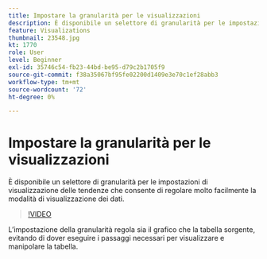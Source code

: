 ```yaml
---
title: Impostare la granularità per le visualizzazioni
description: È disponibile un selettore di granularità per le impostazioni di visualizzazione delle tendenze che consente di regolare molto facilmente la modalità di visualizzazione dei dati.
feature: Visualizations
thumbnail: 23548.jpg
kt: 1770
role: User
level: Beginner
exl-id: 35746c54-fb23-44bd-be95-d79c2b1705f9
source-git-commit: f38a35067bf95fe02200d1409e3e70c1ef28abb3
workflow-type: tm+mt
source-wordcount: '72'
ht-degree: 0%

---
```


# Impostare la granularità per le visualizzazioni

È disponibile un selettore di granularità per le impostazioni di visualizzazione delle tendenze che consente di regolare molto facilmente la modalità di visualizzazione dei dati.

>[!VIDEO](https://video.tv.adobe.com/v/23548/?quality=12&learn=on)

L’impostazione della granularità regola sia il grafico che la tabella sorgente, evitando di dover eseguire i passaggi necessari per visualizzare e manipolare la tabella.
